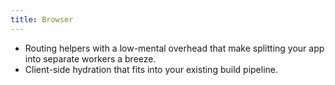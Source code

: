 ```yaml
---
title: Browser
---
```


- Routing helpers with a low-mental overhead that make splitting your app into separate workers a breeze.
- Client-side hydration that fits into your existing build pipeline.
